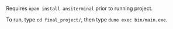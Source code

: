 Requires `opam install ansiterminal` prior to running project.

To run, type `cd final_project/`, then type `dune exec bin/main.exe`.
